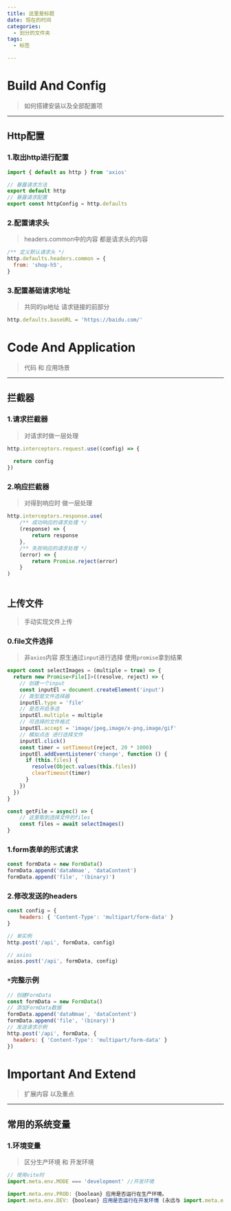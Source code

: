 ```yaml
---
title: 这里是标题
date: 现在的时间
categories:
  - 划分的文件夹
tags: 
  - 标签

---
```


# Build And Config

> 如何搭建安装以及全部配置项

---

## Http配置

### 1.取出http进行配置

```js
import { default as http } from 'axios'

// 暴露请求方法
export default http
// 暴露请求配置
export const httpConfig = http.defaults
```

### 2.配置请求头

> headers.common中的内容 都是请求头的内容

```js
/** 定义默认请求头 */
http.defaults.headers.common = {
  from: 'shop-h5',
}
```

### 3.配置基础请求地址

> 共同的ip地址 请求链接的前部分

```js
http.defaults.baseURL = 'https://baidu.com/'
```






# Code And Application

> 代码 和 应用场景

---

## 拦截器

### 1.请求拦截器

> 对请求时做一层处理

```js
http.interceptors.request.use((config) => {
    
  return config
})
```

### 2.响应拦截器

> 对得到响应时 做一层处理

```js
http.interceptors.response.use(
    /** 成功响应的请求处理 */
    (response) => {
        return response
    },
    /** 失败响应的请求处理 */
    (error) => {
        return Promise.reject(error)
    }
)
    
```

## 上传文件

> 手动实现文件上传

### 0.file文件选择

> 非`axios`内容 原生通过`input`进行选择 使用`promise`拿到结果

```js
export const selectImages = (multiple = true) => {
  return new Promise<File[]>((resolve, reject) => {
    // 创建一个input
    const inputEl = document.createElement('input')
    // 类型是文件选择器
    inputEl.type = 'file'
    // 是否开启多选
    inputEl.multiple = multiple
    // 可选择的文件格式
    inputEl.accept = 'image/jpeg,image/x-png,image/gif'
    // 模拟点击 进行选择文件
    inputEl.click()
    const timer = setTimeout(reject, 20 * 1000)
    inputEl.addEventListener('change', function () {
      if (this.files) {
        resolve(Object.values(this.files))
        clearTimeout(timer)
      }
    })
  })
}

const getFile = async() => {
    // 这里取到选择文件的files
    const files = await selectImages()
}
```

### 1.form表单的形式请求

```js
const formData = new FormData()
formData.append('dataNmae', 'dataContent')
formData.append('file', '(binary)')
```

### 2.修改发送的headers

```js
const config = {
    headers: { 'Content-Type': 'multipart/form-data' }
}

// 单实例
http.post('/api', formData, config)

// axios
axios.post('/api', formData, config)
```

### `*`完整示例

```js
// 创建FormData
const formData = new FormData()
// 添加FormData数据
formData.append('dataNmae', 'dataContent')
formData.append('file', '(binary)')
// 发送请求示例
http.post('/api', formData, {
  headers: { 'Content-Type': 'multipart/form-data' }
})
```

# Important And Extend

> 扩展内容 以及重点

---

## 常用的系统变量

### 1.环境变量

> 区分生产环境 和   开发环境 

```js
// 使用vite时
import.meta.env.MODE === 'development' //开发环境 

import.meta.env.PROD: {boolean} 应用是否运行在生产环境。
import.meta.env.DEV: {boolean} 应用是否运行在开发环境 (永远与 import.meta.env.PROD相反)。
```

